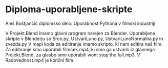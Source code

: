 # Diploma-uporabljene-skripte
Aleš Boštjančič diplomsko delo: Uporabnost Pythona v filmski industriji

V Projekt.Blend imamo glavni program narejen za Blender. Uporabljene skripte v Blenderju so Srce.py, UstvariLuno.py, UstvariLunoNormalna.py in zvezda.py 
V mapi koda za editiranje imamo skripto, ki nam editira naš film. Za editiranje smo uporabili filmcek.mp4, ki smo ga ustvarili iz glavnega Projekt.Blend, za glasbo smo uporabili wont stop the fall.mp3. V Radovednost.mp4 je končni film.
